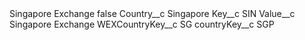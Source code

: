 <?xml version="1.0" encoding="UTF-8"?>
<CustomMetadata xmlns="http://soap.sforce.com/2006/04/metadata" xmlns:xsi="http://www.w3.org/2001/XMLSchema-instance" xmlns:xsd="http://www.w3.org/2001/XMLSchema">
    <label>Singapore Exchange</label>
    <protected>false</protected>
    <values>
        <field>Country__c</field>
        <value xsi:type="xsd:string">Singapore</value>
    </values>
    <values>
        <field>Key__c</field>
        <value xsi:type="xsd:string">SIN</value>
    </values>
    <values>
        <field>Value__c</field>
        <value xsi:type="xsd:string">Singapore Exchange</value>
    </values>
    <values>
        <field>WEXCountryKey__c</field>
        <value xsi:type="xsd:string">SG</value>
    </values>
    <values>
        <field>countryKey__c</field>
        <value xsi:type="xsd:string">SGP</value>
    </values>
</CustomMetadata>

